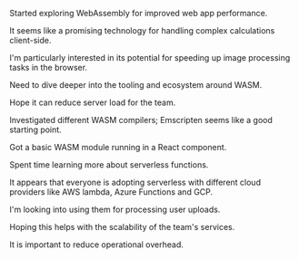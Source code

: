 Started exploring WebAssembly for improved web app performance.

It seems like a promising technology for handling complex calculations client-side.

I'm particularly interested in its potential for speeding up image processing tasks in the browser.

Need to dive deeper into the tooling and ecosystem around WASM.

Hope it can reduce server load for the team.

Investigated different WASM compilers; Emscripten seems like a good starting point.

Got a basic WASM module running in a React component.

Spent time learning more about serverless functions.

It appears that everyone is adopting serverless with different cloud providers like AWS lambda, Azure Functions and GCP.

I'm looking into using them for processing user uploads.

Hoping this helps with the scalability of the team's services.

It is important to reduce operational overhead.